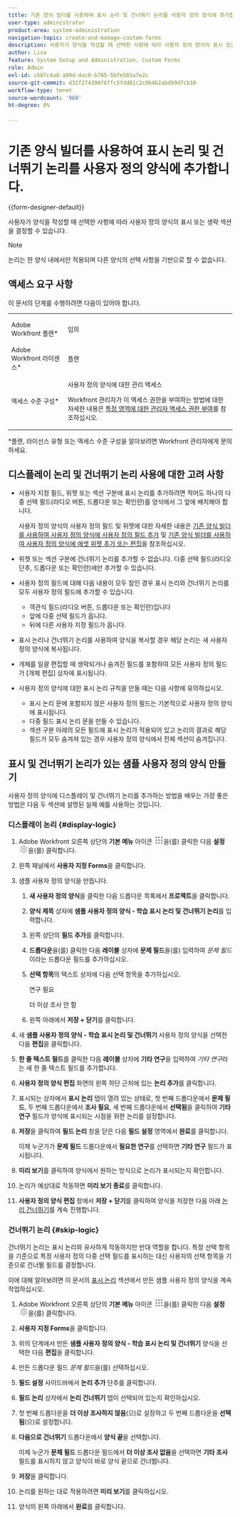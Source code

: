 ```yaml
---
title: 기존 양식 빌더를 사용하여 표시 논리 및 건너뛰기 논리를 사용자 정의 양식에 추가합니다.
user-type: administrator
product-area: system-administration
navigation-topic: create-and-manage-custom-forms
description: 사용자가 양식을 작성할 때 선택한 사항에 따라 사용자 정의 양식의 표시 또는 생략 섹션을 결정할 수 있습니다.
author: Lisa
feature: System Setup and Administration, Custom Forms
role: Admin
exl-id: c687c4a8-a99d-4ac0-b785-5bfe503a7e2c
source-git-commit: d32f274390f6ffc5fdd01c2c9b4b2abd99d7cb10
workflow-type: tm+mt
source-wordcount: '969'
ht-degree: 0%

---
```


# 기존 양식 빌더를 사용하여 표시 논리 및 건너뛰기 논리를 사용자 정의 양식에 추가합니다.

{{form-designer-default}}

사용자가 양식을 작성할 때 선택한 사항에 따라 사용자 정의 양식의 표시 또는 생략 섹션을 결정할 수 있습니다.

>[!NOTE]
>
>논리는 한 양식 내에서만 적용되며 다른 양식의 선택 사항을 기반으로 할 수 없습니다.

## 액세스 요구 사항

이 문서의 단계를 수행하려면 다음이 있어야 합니다.

<table style="table-layout:auto"> 
 <col> 
 <col> 
 <tbody> 
  <tr data-mc-conditions=""> 
   <td role="rowheader"> <p>Adobe Workfront 플랜*</p> </td> 
   <td>임의</td> 
  </tr> 
  <tr> 
   <td role="rowheader">Adobe Workfront 라이센스*</td> 
   <td>플랜</td> 
  </tr> 
  <tr data-mc-conditions=""> 
   <td role="rowheader">액세스 수준 구성*</td> 
   <td> <p>사용자 정의 양식에 대한 관리 액세스</p> <p>Workfront 관리자가 이 액세스 권한을 부여하는 방법에 대한 자세한 내용은 <a href="../../../administration-and-setup/add-users/configure-and-grant-access/grant-users-admin-access-certain-areas.md" class="MCXref xref">특정 영역에 대한 관리자 액세스 권한 부여</a>를 참조하십시오.</p> </td> 
  </tr>  
 </tbody> 
</table>

&#42;플랜, 라이선스 유형 또는 액세스 수준 구성을 알아보려면 Workfront 관리자에게 문의하세요.

## 디스플레이 논리 및 건너뛰기 논리 사용에 대한 고려 사항

* 사용자 지정 필드, 위젯 또는 섹션 구분에 표시 논리를 추가하려면 적어도 하나의 다중 선택 필드(라디오 버튼, 드롭다운 또는 확인란)를 양식에서 그 앞에 배치해야 합니다.

  사용자 정의 양식의 사용자 정의 필드 및 위젯에 대한 자세한 내용은 [기존 양식 빌더를 사용하여 사용자 정의 양식에 사용자 정의 필드 추가](../../../administration-and-setup/customize-workfront/create-manage-custom-forms/add-a-custom-field-to-a-custom-form.md) 및 [기존 양식 빌더를 사용하여 사용자 정의 양식에 에셋 위젯 추가 또는 편집](../../../administration-and-setup/customize-workfront/create-manage-custom-forms/add-widget-or-edit-its-properties-in-a-custom-form.md)을 참조하십시오.

* 위젯 또는 섹션 구분에 건너뛰기 논리를 추가할 수 없습니다. 다중 선택 필드(라디오 단추, 드롭다운 또는 확인란)에만 추가할 수 있습니다.

* 사용자 정의 필드에 대해 다음 내용이 모두 참인 경우 표시 논리와 건너뛰기 논리를 모두 사용자 정의 필드에 추가할 수 있습니다.

   * 객관식 필드(라디오 버튼, 드롭다운 또는 확인란)입니다
   * 앞에 다중 선택 필드가 옵니다.
   * 뒤에 다른 사용자 지정 필드가 옵니다.

* 표시 논리나 건너뛰기 논리를 사용하여 양식을 복사할 경우 해당 논리는 새 사용자 정의 양식에 복사됩니다.
* 개체를 일괄 편집할 때 생략되거나 숨겨진 필드를 포함하여 모든 사용자 정의 필드가 [개체 편집] 상자에 표시됩니다.
* 사용자 정의 양식에 대한 표시 논리 규칙을 만들 때는 다음 사항에 유의하십시오.

   * 표시 논리 문에 포함되지 않은 사용자 정의 필드는 기본적으로 사용자 정의 양식에 표시됩니다.
   * 다중 필드 표시 논리 문을 만들 수 있습니다.
   * 섹션 구분 아래의 모든 필드에 표시 논리가 적용되어 있고 논리의 결과로 해당 필드가 모두 숨겨져 있는 경우 사용자 정의 양식에서 전체 섹션이 숨겨집니다.

## 표시 및 건너뛰기 논리가 있는 샘플 사용자 정의 양식 만들기

사용자 정의 양식에 디스플레이 및 건너뛰기 논리를 추가하는 방법을 배우는 가장 좋은 방법은 다음 두 섹션에 설명된 실제 예를 사용하는 것입니다.

### 디스플레이 논리 {#display-logic}

1. Adobe Workfront 오른쪽 상단의 **기본 메뉴** 아이콘 ![](assets/main-menu-icon.png)을(를) 클릭한 다음 **설정** ![](assets/gear-icon-settings.png)을(를) 클릭합니다.

1. 왼쪽 패널에서 **사용자 지정 Forms**&#x200B;을 클릭합니다.

1. 샘플 사용자 정의 양식을 만듭니다.

   1. **새 사용자 정의 양식**&#x200B;을 클릭한 다음 드롭다운 목록에서 **프로젝트**&#x200B;을 클릭합니다.

   1. **양식 제목** 상자에 **샘플 사용자 정의 양식 - 학습 표시 논리 및 건너뛰기 논리**&#x200B;를 입력합니다.

   1. 왼쪽 상단의 **필드 추가**&#x200B;를 클릭합니다.
   1. **드롭다운**&#x200B;을(를) 클릭한 다음 **레이블** 상자에 **문제 필드**&#x200B;을(를) 입력하여 *문제 필드*&#x200B;이라는 드롭다운 필드를 추가하십시오.

   1. **선택 항목**&#x200B;의 텍스트 상자에 다음 선택 항목을 추가하십시오.

      연구 필요

      더 이상 조사 안 함

   1. 왼쪽 아래에서 **저장 + 닫기**&#x200B;를 클릭합니다.

1. 새 **샘플 사용자 정의 양식 - 학습 표시 논리 및 건너뛰기** 사용자 정의 양식을 선택한 다음 **편집**&#x200B;을 클릭합니다.

1. **한 줄 텍스트 필드**&#x200B;를 클릭한 다음 **레이블** 상자에 **기타 연구**&#x200B;을 입력하여 *기타 연구*&#x200B;라는 새 한 줄 텍스트 필드를 추가합니다.

1. **사용자 정의 양식 편집** 화면의 왼쪽 하단 근처에 있는 **논리 추가**&#x200B;를 클릭합니다.

1. 표시되는 상자에서 **표시 논리** 탭이 열려 있는 상태로, 첫 번째 드롭다운에서 **문제 필드**, 두 번째 드롭다운에서 **조사 필요**, 세 번째 드롭다운에서 **선택됨**&#x200B;을 클릭하여 **기타 연구** 필드가 양식에 표시되는 시점을 위한 논리를 설정합니다.
1. **저장**&#x200B;을 클릭하여 **필드 논리** 창을 닫은 다음 **필드 설정** 영역에서 **완료**&#x200B;를 클릭합니다.

   이제 누군가가 **문제 필드** 드롭다운에서 **필요한 연구**&#x200B;를 선택하면 **기타 연구** 필드가 표시됩니다.

1. **미리 보기**&#x200B;를 클릭하여 양식에서 원하는 방식으로 논리가 표시되는지 확인합니다.
1. 논리가 예상대로 작동하면 **미리 보기 종료**&#x200B;를 클릭합니다.
1. **사용자 정의 양식 편집** 창에서 **저장 + 닫기**&#x200B;를 클릭하여 양식을 저장한 다음 아래 [논리 건너뛰기](#skip-logic)를 계속 진행합니다.

### 건너뛰기 논리 {#skip-logic}

건너뛰기 논리는 표시 논리와 유사하게 작동하지만 반대 역할을 합니다. 특정 선택 항목을 기준으로 특정 사용자 정의 다중 선택 필드를 표시하는 대신 사용자의 선택 항목을 기준으로 건너뛸 필드를 결정합니다.

이에 대해 알아보려면 이 문서의 [표시 논리](#display-logic) 섹션에서 만든 샘플 사용자 정의 양식을 계속 작업하십시오.

1. Adobe Workfront 오른쪽 상단의 **기본 메뉴** 아이콘 ![](assets/main-menu-icon.png)을(를) 클릭한 다음 **설정** ![](assets/gear-icon-settings.png)을(를) 클릭합니다.

1. **사용자 지정 Forms**&#x200B;을 클릭합니다.
1. 위의 단계에서 만든 **샘플 사용자 정의 양식 - 학습 표시 논리 및 건너뛰기** 양식을 선택한 다음 **편집**&#x200B;을 클릭합니다.

1. 만든 드롭다운 필드 *문제 필드*&#x200B;을(를) 선택하십시오.
1. **필드 설정** 사이드바에서 **논리 추가** 단추를 클릭합니다.

1. **필드 논리** 상자에서 **논리 건너뛰기** 탭이 선택되어 있는지 확인하십시오.

1. 첫 번째 드롭다운을 **더 이상 조사하지 않음**(으)로 설정하고 두 번째 드롭다운을 **선택됨**(으)로 설정합니다.

1. **다음으로 건너뛰기** 드롭다운에서 **양식 끝**&#x200B;을 선택합니다.

   이제 누군가 **문제 필드** 드롭다운 필드에서 **더 이상 조사 없음**&#x200B;을 선택하면 **기타 조사** 필드를 표시하지 않고 양식이 바로 양식 끝으로 건너뜁니다.

1. **저장**&#x200B;을 클릭합니다.
1. 논리를 원하는 대로 적용하려면 **미리 보기**&#x200B;를 클릭하십시오.
1. 양식의 왼쪽 아래에서 **완료**&#x200B;를 클릭합니다.
